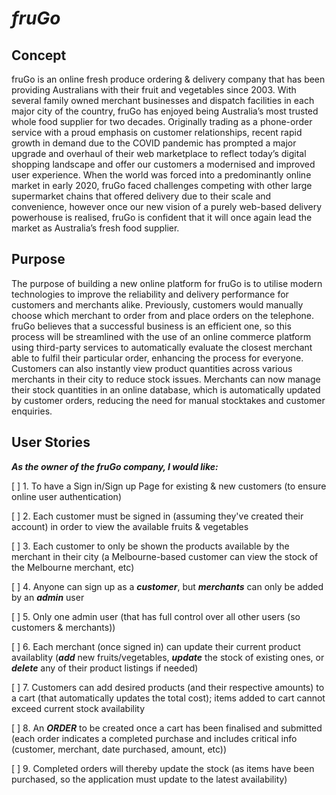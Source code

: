 # **_fruGo_**

## **Concept**

fruGo is an online fresh produce ordering & delivery company that has been providing Australians with their fruit and vegetables since 2003. With several family owned merchant businesses and dispatch facilities in each major city of the country, fruGo has enjoyed being Australia’s most trusted whole food supplier for two decades.
Originally trading as a phone-order service with a proud emphasis on customer relationships, recent rapid growth in demand due to the COVID pandemic has prompted a major upgrade and overhaul of their web marketplace to reflect today’s digital shopping landscape and offer our customers a modernised and improved user experience.
When the world was forced into a predominantly online market in early 2020, fruGo faced challenges competing with other large supermarket chains that offered delivery due to their scale and convenience, however once our new vision of a purely web-based delivery powerhouse is realised, fruGo is confident that it will once again lead the market as Australia’s fresh food supplier.

## **Purpose**

The purpose of building a new online platform for fruGo is to utilise modern technologies to improve the reliability and delivery performance for customers and merchants alike.
Previously, customers would manually choose which merchant to order from and place orders on the telephone. fruGo believes that a successful business is an efficient one, so this process will be streamlined with the use of an online commerce platform using third-party services to automatically evaluate the closest merchant able to fulfil their particular order, enhancing the process for everyone.
Customers can also instantly view product quantities across various merchants in their city to reduce stock issues.
Merchants can now manage their stock quantities in an online database, which is automatically updated by customer orders, reducing the need for manual stocktakes and customer enquiries.

## **User Stories**

**_As the owner of the fruGo company, I would like:_**

[ ] 1. To have a Sign in/Sign up Page for existing & new customers (to ensure online user authentication)

[ ] 2. Each customer must be signed in (assuming they've created their account) in order to view the available fruits & vegetables

[ ] 3. Each customer to only be shown the products available by the merchant in their city (a Melbourne-based customer can view the stock of the Melbourne merchant, etc)

[ ] 4. Anyone can sign up as a **_customer_**, but **_merchants_** can only be added by an **_admin_** user

[ ] 5. Only one admin user (that has full control over all other users (so customers & merchants))

[ ] 6. Each merchant (once signed in) can update their current product availablity (**_add_** new fruits/vegetables, **_update_** the stock of existing ones, or **_delete_** any of their product listings if needed)

[ ] 7. Customers can add desired products (and their respective amounts) to a cart (that automatically updates the total cost); items added to cart cannot exceed current stock availability

[ ] 8. An **_ORDER_** to be created once a cart has been finalised and submitted (each order indicates a completed purchase and includes critical info (customer, merchant, date purchased, amount, etc))

[ ] 9. Completed orders will thereby update the stock (as items have been purchased, so the application must update to the latest availability)
